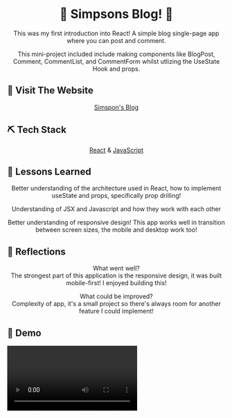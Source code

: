 <h1 align="center"> 
💛 Simpsons Blog! 📝
</h1>

<p align="center">  
This was my first introduction into React! A simple blog single-page app where you can post and comment.
</p>
<p align="center">  
This mini-project included include making components like BlogPost, Comment, CommentList, and CommentForm whilst utlizing the UseState Hook and props. <br>
</p>

## 🏁 Visit The Website

<p align="center">
<a href="https://bright-crisp-639cd3.netlify.app/">Simspon's Blog</a>
</p>

## ⛏️ Tech Stack

<p align="center">
<a href="https://react.dev/">React</a> &
<a href="https://www.javascript.com/">JavaScript</a>
</p>
  
## 🏫 Lessons Learned

<p align="center">
Better understanding of the architecture used in React, how to implement useState and props, specifically prop drilling!
</p>
<p align="center">
Understanding of JSX and Javascript and how they work with each other
</p>
<p align="center">
Better understanding of responsive design! This app works well in transition between screen sizes, the mobile and desktop work too!
</p>

## 💭 Reflections
<p align="center">
What went well? <br>
The strongest part of this application is the responsive design, it was built mobile-first!
I enjoyed building this!
</p>

<p align="center">
What could be improved? <br>
Complexity of app, it's a small project so there's always room for another feature I could implement! 

</p>

## 🎥 Demo

<video align="center" src='https://github.com/chisfy/Simpsons-blog/assets/137444313/0cdeae81-e219-4071-acde-950e24d9ff3e'/>
